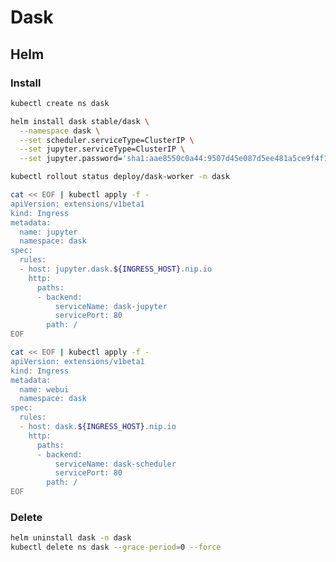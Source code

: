 # Dask

<!--
https://app.pluralsight.com/library/courses/scaling-python-data-applications-dask/table-of-contents
-->

## Helm

### Install

```sh
kubectl create ns dask
```

```sh
helm install dask stable/dask \
  --namespace dask \
  --set scheduler.serviceType=ClusterIP \
  --set jupyter.serviceType=ClusterIP \
  --set jupyter.password='sha1:aae8550c0a44:9507d45e087d5ee481a5ce9f4f16f37a0867318c' # 'dask'
```

```sh
kubectl rollout status deploy/dask-worker -n dask
```

```sh
cat << EOF | kubectl apply -f -
apiVersion: extensions/v1beta1
kind: Ingress
metadata:
  name: jupyter
  namespace: dask
spec:
  rules:
  - host: jupyter.dask.${INGRESS_HOST}.nip.io
    http:
      paths:
      - backend:
          serviceName: dask-jupyter
          servicePort: 80
        path: /
EOF
```

```sh
cat << EOF | kubectl apply -f -
apiVersion: extensions/v1beta1
kind: Ingress
metadata:
  name: webui
  namespace: dask
spec:
  rules:
  - host: dask.${INGRESS_HOST}.nip.io
    http:
      paths:
      - backend:
          serviceName: dask-scheduler
          servicePort: 80
        path: /
EOF
```

### Delete

```sh
helm uninstall dask -n dask
kubectl delete ns dask --grace-period=0 --force
```
